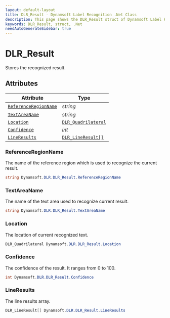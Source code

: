 ```yaml
---
layout: default-layout
title: DLR_Result - Dynamsoft Label Recognition .Net Class
description: This page shows the DLR_Result struct of Dynamsoft Label Recognition for .Net Language.
keywords: DLR_Result, struct, .Net
needAutoGenerateSidebar: true
---
```



# DLR_Result
Stores the recognized result.

  

## Attributes
  
| Attribute | Type |
|---------- | ---- |
| [`ReferenceRegionName`](#referenceregionname) | *string* |
| [`TextAreaName`](#textareaname) | *string* |
| [`Location`](#location) | [`DLR_Quadrilateral`](dlr-quadrilateral.md) |
| [`Confidence`](#confidence) | *int* |
| [`LineResults`](#lineresults) | [`DLR_LineResult[]`](dlr-line-result.md) |


### ReferenceRegionName
The name of the reference region which is used to recognize the current result.
```csharp
string Dynamsoft.DLR.DLR_Result.ReferenceRegionName
```

### TextAreaName
The name of the text area used to recognize current result.
```csharp
string Dynamsoft.DLR.DLR_Result.TextAreaName
```

### Location
The location of current recognized text.
```csharp
DLR_Quadrilateral Dynamsoft.DLR.DLR_Result.Location
```


### Confidence
The confidence of the result. It ranges from 0 to 100.
```csharp
int Dynamsoft.DLR.DLR_Result.Confidence
```


### LineResults
The line results array.
```csharp
DLR_LineResult[] Dynamsoft.DLR.DLR_Result.LineResults
```

